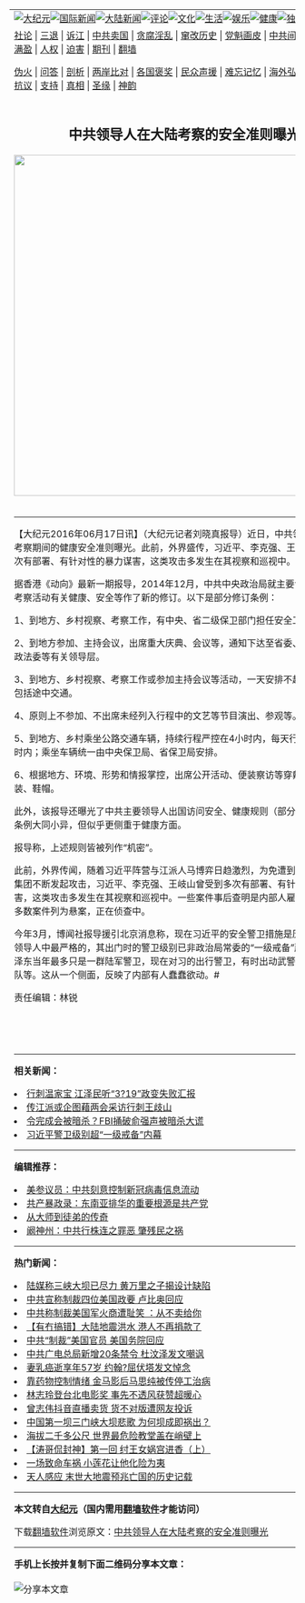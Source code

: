<a name="1" id="1" target="_blank"></a><span id="1"></span>
<table align=center border="0"><tr><td colspan="2" VALIGN=TOP><a href="https://github.com/obofkq3490/djy/blob/master/gb/nsc413.md#1"><img src="https://raw.githubusercontent.com/obofkq3490/www/master/t/djy/1.jpg" title="大纪元"></a><a href="https://github.com/obofkq3490/djy/blob/master/gb/n24hr.md#1"><img src="https://raw.githubusercontent.com/obofkq3490/www/master/t/djy/3.jpg" title="国际新闻"></a><a href="https://github.com/obofkq3490/djy/blob/master/gb/nsc413.md#1"><img src="https://raw.githubusercontent.com/obofkq3490/www/master/t/djy/4.jpg" title="大陆新闻"></a><a href="https://github.com/obofkq3490/djy/blob/master/gb/news392.md#1"><img src="https://raw.githubusercontent.com/obofkq3490/www/master/t/djy/5.jpg" title="评论"></a><a href="https://github.com/obofkq3490/djy/blob/master/gb/news2007.md#1"><img src="https://raw.githubusercontent.com/obofkq3490/www/master/t/djy/6.jpg" title="文化"></a><a href="https://github.com/obofkq3490/djy/blob/master/gb/news2008.md#1"><img src="https://raw.githubusercontent.com/obofkq3490/www/master/t/djy/7.jpg" title="生活"></a><a href="https://github.com/obofkq3490/djy/blob/master/gb/ncyule.md#1"><img src="https://raw.githubusercontent.com/obofkq3490/www/master/t/djy/8.jpg" title="娱乐"></a><a href="https://github.com/obofkq3490/djy/blob/master/gb/nsc1002.md#1"><img src="https://raw.githubusercontent.com/obofkq3490/www/master/t/djy/9.jpg" title="健康"><a href="https://github.com/obofkq3490/djy/blob/master/gb/nf6092.md#1"><img src="https://raw.githubusercontent.com/obofkq3490/www/master/t/djy/10a.jpg" title="独家"></a><a href="https://github.com/obofkq3490/djy/blob/master/gb/nf4514.md#1"><img src="https://raw.githubusercontent.com/obofkq3490/www/master/t/djy/12a.jpg" title="头条"></a></td></tr>
<tr><td colspan="2" VALIGN=TOP><a target="_blank" href="https://github.com/obofkq3490/djy/blob/master/gb/9p.md#1">社论</a> | <a target="_blank" href="https://github.com/obofkq3490/djy/blob/master/gb/nf5657.md#1">三退</a> | <a target="_blank" href="https://github.com/obofkq3490/djy/blob/master/gb/nf6124.md#1">诉江</a> | <a target="_blank" href="https://github.com/obofkq3490/djy/blob/master/gb/nf1176117.md#1">中共卖国</a> | <a target="_blank" href="https://github.com/obofkq3490/djy/blob/master/gb/nf5773.md#1">贪腐淫乱</a> | <a target="_blank" href="https://github.com/obofkq3490/djy/blob/master/gb/nf1176115.md#1">窜改历史</a> | <a target="_blank" href="https://github.com/obofkq3490/djy/blob/master/gb/nf1176107.md#1">党魁画皮</a> | <a target="_blank" href="https://github.com/obofkq3490/djy/blob/master/gb/nf1320400.md#1">中共间谍</a> | <a target="_blank" href="https://github.com/obofkq3490/djy/blob/master/gb/nf1176114.md#1">破坏传统</a> | <a target="_blank" href="https://github.com/obofkq3490/ntdtv/blob/master/gb/prog447_1.md#1">恶贯满盈</a> | <a target="_blank" href="https://github.com/obofkq3490/djy/blob/master/gb/ncid278.md#1">人权</a> | <a target="_blank" href="https://github.com/obofkq3490/djy/blob/master/gb/nf1176111.md#1">迫害</a> | <a target="_blank" href="https://gitlab.com/szzdlab/mh-qikan/blob/master/README.md#1">期刊</a> | <a target="_blank" href="https://github.com/obofkq3490/www/blob/master/README.md?zsrh#8">翻墙</a></p><p><a target="_blank" href="https://github.com/obofkq3490/djy/blob/master/gb/nf5562.md#1">伪火</a> | <a target="_blank" href="https://github.com/obofkq3490/djy/blob/master/gb/nf4378.md#1">问答</a> | <a target="_blank" href="https://github.com/obofkq3490/djy/blob/master/gb/nf5792.md#1">剖析</a> | <a target="_blank" href="https://github.com/obofkq3490/djy/blob/master/gb/nf5735.md#1">两岸比对</a> | <a target="_blank" href="https://github.com/obofkq3490/djy/blob/master/gb/nf6119.md#1">各国褒奖</a> | <a target="_blank" href="https://github.com/obofkq3490/djy/blob/master/gb/nf6120.md#1">民众声援</a> | <a target="_blank" href="https://github.com/obofkq3490/djy/blob/master/gb/nf1188594.md#1">难忘记忆</a> | <a target="_blank" href="https://github.com/obofkq3490/djy/blob/master/gb/nf3180.md#1">海外弘传</a> | <a target="_blank" href="https://github.com/obofkq3490/djy/blob/master/gb/nf5410.md#1">万人上访</a> | <a target="_blank" href="https://github.com/obofkq3490/ntdtv/blob/master/gb/prog1530_1.md#1">和平抗议</a> | <a target="_blank" href="https://github.com/obofkq3490/djy/blob/master/gb/nf4386.md#1">支持</a> | <a target="_blank" href="https://github.com/obofkq3490/djy/blob/master/gb/nf4389.md#1">真相</a> | <a target="_blank" href="https://github.com/obofkq3490/djy/blob/master/gb/nf5790.md#1">圣缘</a> | <a target="_blank" href="https://github.com/obofkq3490/djy/blob/master/gb/nf4786.md#1">神韵</a></td></tr>
<tr><td VALIGN=TOP width="626"><h2 align=center>中共领导人在大陆考察的安全准则曝光</h2>
<img width="600" src="https://i.epochtimes.com/assets/uploads/2020/07/aeaaed31efc8a35198da83fa0bd2a64d-320x200.jpg" />
<h6></h6>
<hr>
	<p>【大纪元2016年06月17日讯】（大纪元记者刘晓真报导）近日，中共领导人在大陆考察期间的健康安全准则曝光。此前，外界盛传，<ahref="https://github.com/obofkq3490/djy/blob/master/gb/tag/%E4%B9%A0%E8%BF%91%E5%B9%B3.md#1">习近平</a>、李克强、王岐山曾受到多次有部署、有针对性的暴力谋害，这类攻击多发生在其视察和巡视中。</p>
<p>据香港《动向》最新一期报导，2014年12月，中共中央政治局就主要领导人在大陆考察活动有关健康、安全等作了新的修订。以下是部分修订条例：</p>
<p>1、到地方、乡村视察、考察工作，有中央、省二级保卫部门担任安全工作。</p>
<p>2、到地方参加、主持会议，出席重大庆典、会议等，通知下达至省委、省政府、省政法委等有关领导层。</p>
<p>3、到地方、乡村视察、考察工作或参加主持会议等活动，一天安排不超过16小时，包括途中交通。</p>
<p>4、原则上不参加、不出席未经列入行程中的文艺等节目演出、参观等。</p>
<p>5、到地方、乡村乘坐公路交通车辆，持续行程严控在4小时内，每天行程严控在6小时内；乘坐车辆统一由中央保卫局、省保卫局安排。</p>
<p>6、根据地方、环境、形势和情报掌控，出席公开活动、便装察访等穿戴防弹防燃服装、鞋帽。</p>
<p>此外，该报导还曝光了中共主要领导人出国访问安全、健康规则（部分），内容与上述条例大同小异，但似乎更侧重于健康方面。</p>
<p>报导称，上述规则皆被列作“机密”。</p>
<p>此前，外界传闻，随着<ahref="https://github.com/obofkq3490/djy/blob/master/gb/tag/%E4%B9%A0%E8%BF%91%E5%B9%B3.md#1">习近平</a>阵营与江派人马博弈日趋激烈，为免遭到清算，江泽民集团不断发起攻击，习近平、李克强、王岐山曾受到多次有部署、有针对性的暴力谋害，这类攻击多发生在其视察和巡视中。一些案件事后查明是内部人雇凶作案，但大多数案件列为悬案，正在侦查中。</p>
<p>今年3月，博闻社报导援引北京消息称，现在习近平的安全警卫措施是历任中共最高领导人中最严格的，其出门时的警卫级别已非政治局常委的“一级戒备”所能形容，毛泽东当年最多只是一群陆军警卫，现在对习的出行警卫，有时出动武警、陆军特种部队等。这从一个侧面，反映了内部有人蠢蠢欲动。#</p>
<p>责任编辑：林锐</p>
<p>&nbsp;</p>
<p>&nbsp;</p>
	
<hr>


<strong>相关新闻：</strong>
<li><a href="https://github.com/obofkq3490/djy/blob/master/gb/14/9/24/n4255972.md#1">行刺温家宝 江泽民听“3?19”政变失败汇报</a></li>
<li><a href="https://github.com/obofkq3490/djy/blob/master/gb/15/3/3/n4378111.md#1">传江派或企图藉两会采访行刺王歧山</a></li>
<li><a href="https://github.com/obofkq3490/djy/blob/master/gb/16/2/11/n4637712.md#1">令完成会被暗杀？FBI捅破俞强声被暗杀大谎</a></li>
<li><a href="https://github.com/obofkq3490/djy/blob/master/gb/16/3/10/n4658688.md#1">习近平警卫级别超“一级戒备”内幕</a></li>
<hr>


<strong>编辑推荐：</strong>
<li><a href="https://github.com/onzhi266/djy/blob/master/gb/20/2/22/n11887949.md#1">美参议员：中共刻意控制新冠病毒信息流动</a></li>
<li><a href="https://github.com/tsiac2612/djy/blob/master/gb/19/3/23/n11134725.md#1" target="_blank">共产暴政录：东南亚排华的重要根源是共产党</a></li><li><a href="https://github.com/obofkq3490/djy/blob/master/gb/7/4/5/n1669415.md?dfh#1" target="_blank">从大师到徒弟的传奇</a></li><li><a href="https://github.com/tsiac2612/djy/blob/master/gb/14/10/23/n4278972.md#1" target="_blank">阚神州：中共行株连之罪恶 肇残民之祸</a></li>
<hr>

<strong>热门新闻：</strong>
<li><a href="https://github.com/obofkq3490/djy/blob/master/gb/20/7/13/n12253624.md#1">陆媒称三峡大坝已尽力 黄万里之子揭设计缺陷</a></li>
<li><a href="https://github.com/obofkq3490/djy/blob/master/gb/20/7/13/n12252931.md#1">中共宣称制裁四位美国政要 卢比奥回应</a></li>
<li><a href="https://github.com/obofkq3490/djy/blob/master/gb/20/7/14/n12255093.md#1">中共称制裁美国军火商遭耻笑 ：从不卖给你</a></li>
<li><a href="https://github.com/obofkq3490/djy/blob/master/gb/20/7/13/n12253142.md#1">【有冇搞错】大陆地震洪水 港人不再捐款了</a></li>
<li><a href="https://github.com/obofkq3490/djy/blob/master/gb/20/7/13/n12253597.md#1">中共“制裁”美国官员 美国务院回应</a></li>
<li><a href="https://github.com/obofkq3490/djy/blob/master/gb/20/7/12/n12250927.md#1">中共广电总局新增20条禁令 杜汶泽发文嘲讽</a></li>
<li><a href="https://github.com/obofkq3490/djy/blob/master/gb/20/7/13/n12252432.md#1">妻乳癌逝享年57岁 约翰?屈伏塔发文悼念</a></li>
<li><a href="https://github.com/obofkq3490/djy/blob/master/gb/20/7/13/n12253613.md#1">靠药物控制情绪 金马影后马思纯被传停工治病</a></li>
<li><a href="https://github.com/obofkq3490/djy/blob/master/gb/20/7/12/n12251164.md#1">林志玲登台北电影奖 事先不透风获赞超暖心</a></li>
<li><a href="https://github.com/obofkq3490/djy/blob/master/gb/20/7/13/n12253192.md#1">曾志伟抖音直播卖货 货不对版遭网友投诉</a></li>
<li><a href="https://github.com/obofkq3490/djy/blob/master/gb/20/7/12/n12249941.md#1">中国第一坝三门峡大坝悲歌 为何坝成即祸出？</a></li>
<li><a href="https://github.com/obofkq3490/djy/blob/master/gb/20/7/13/n12252460.md#1">海拔二千多公尺 世界最危险教堂盖在峭壁上</a></li>
<li><a href="https://github.com/obofkq3490/djy/blob/master/gb/20/7/9/n12242996.md#1">【涛哥侃封神】第一回 纣王女娲宫进香（上）</a></li>
<li><a href="https://github.com/obofkq3490/djy/blob/master/gb/20/7/13/n12252971.md#1">一场致命车祸 小莲花让他化险为夷</a></li>
<li><a href="https://github.com/obofkq3490/djy/blob/master/gb/20/7/13/n12251672.md#1">天人感应  末世大地震预兆亡国的历史记载</a></li>
<hr>

<strong>本文转自<a href="https://www.epochtimes.com">大纪元</a>（国内需用<a href="https://github.com/obofkq3490/www/blob/master/README.md#8">翻墙软件</a>才能访问）</strong><p>下载<a href="https://github.com/obofkq3490/www/blob/master/README.md#8">翻墙软件</a>浏览原文：<a href="https://www.epochtimes.com/gb/16/6/17/n8006563.htm">中共领导人在大陆考察的安全准则曝光</a></p><hr>

<strong>手机上长按并复制下面二维码分享本文章：</strong><br><br><img src="http://d1p1.ip.zn2.us/v.php?action=qrcode&url=https://github.com/obofkq3490/djy/blob/master/gb/16/6/17/n8006563.md%231" title="分享本文章"></td><td VALIGN=TOP><a href="https://github.com/obofkq3490/djy/blob/master/gb/16/1/21/n4622075.md?dfh#1" target="_blank"><img src="https://raw.githubusercontent.com/obofkq3490/djy/master/gb/300/wei-f1.jpg" title="中共的伪火骗局"  alt="中共的伪火骗局"></a><br><a href="https://github.com/obofkq3490/www/blob/master/README.md?dfh#9" target="_blank"><img src="https://raw.githubusercontent.com/obofkq3490/djy/master/gb/300/yong-h.jpg" title="永恒的见证"  alt="永恒的见证"></a><br><a href="https://github.com/obofkq3490/djy/blob/master/gb/13/9/29/n3974789.md?dfh#1" target="_blank"><img src="https://raw.githubusercontent.com/obofkq3490/djy/master/gb/300/shang-lnz.jpg" title="善良女子被中共投男牢"  alt="善良女子被中共投男牢"></a><br><a href="https://github.com/obofkq3490/djy/blob/master/gb/16/3/16/n4663449.md?dfh#1" target="_blank"><img src="https://raw.githubusercontent.com/obofkq3490/djy/master/gb/300/huo-z3.jpg" title="警卫目击活摘器官"  alt="警卫目击活摘器官"></a><br><a href="https://github.com/obofkq3490/djy/blob/master/gb/16/8/7/n8177641.md?dfh#1" target="_blank"><img src="https://raw.githubusercontent.com/obofkq3490/djy/master/gb/300/huo-z4.jpg" title="证人描述活摘恐怖"  alt="证人描述活摘恐怖"></a><br><a href="https://github.com/obofkq3490/djy/blob/master/gb/10/4/19/n2881569.md?dfh#1" target="_blank"><img src="https://raw.githubusercontent.com/obofkq3490/djy/master/gb/300/huo-z1.jpg" title="揭开活摘器官黑幕"  alt="揭开活摘器官黑幕"></a><br><a href="https://github.com/obofkq3490/djy/blob/master/gb/10/11/7/n3077476.md?dfh#1" target="_blank"><img src="https://raw.githubusercontent.com/obofkq3490/djy/master/gb/300/ma-ks.jpg" title="马克思的成魔之路"  alt="马克思的成魔之路"></a><br><a href="https://github.com/obofkq3490/djy/blob/master/gb/14/6/9/n4173977.md?dfh#1" target="_blank"><img src="https://raw.githubusercontent.com/obofkq3490/djy/master/gb/300/chang-zs.jpg" title="藏字石 蕴天机"  alt="藏字石 蕴天机"></a><br><a href="https://github.com/obofkq3490/djy/blob/master/gb/18/5/10/n10381511.md?dfh#1" target="_blank"><img src="https://raw.githubusercontent.com/obofkq3490/djy/master/gb/300/st1.jpg" title="关注3亿人三退"  alt="关注3亿人三退"></a><br><a href="https://github.com/obofkq3490/djy/blob/master/gb/18/3/21/n10237682.md?dfh#1" target="_blank"><img src="https://raw.githubusercontent.com/obofkq3490/djy/master/gb/300/jie-t.jpg" title="解体中共复兴中华"  alt="解体中共复兴中华"></a><br><a href="https://github.com/obofkq3490/djy/blob/master/gb/9/2/9/n2422991.md?dfh#1" target="_blank"><img src="https://raw.githubusercontent.com/obofkq3490/djy/master/gb/300/gao-zs.jpg" title="中共迫害良心律师"  alt="中共迫害良心律师"></a><br><a href="https://github.com/obofkq3490/djy/blob/master/gb/18/12/9/n10900044.md?dfh#1" target="_blank"><img src="https://raw.githubusercontent.com/obofkq3490/djy/master/gb/300/sj1.jpg" title="303万人举报江泽民"  alt="303万人举报江泽民"></a><br><a href="https://github.com/obofkq3490/djy/blob/master/gb/18/8/28/n10672014.md?dfh#1" target="_blank"><img src="https://raw.githubusercontent.com/obofkq3490/djy/master/gb/300/sj2.jpg" title="这些官员为何起诉江泽民"  alt="这些官员为何起诉江泽民"></a><br><a href="https://github.com/obofkq3490/djy/blob/master/gb/8/12/18/n2367165.md?dfh#1" target="_blank"><img src="https://raw.githubusercontent.com/obofkq3490/djy/master/gb/300/liangan.jpg" title="海峡两岸的强烈对比"  alt="海峡两岸的强烈对比"></a><br><a href="https://github.com/obofkq3490/djy/blob/master/gb/15/12/10/n4593139.md?dfh#1" target="_blank"><img src="https://raw.githubusercontent.com/obofkq3490/djy/master/gb/300/jia-ndzl.jpg" title="加拿大总理的贺信"  alt="加拿大总理的贺信"></a><br><a href="https://github.com/obofkq3490/djy/blob/master/gb/11/6/17/n3289382.md?dfh#1" target="_blank"><img src="https://raw.githubusercontent.com/obofkq3490/djy/master/gb/300/xiao-wd.jpg" title="探寻真相兼听则明"  alt="探寻真相兼听则明"></a><br><a href="https://github.com/obofkq3490/djy/blob/master/gb/18/10/27/n10812623.md?dfh#1" target="_blank"><img src="https://raw.githubusercontent.com/obofkq3490/djy/master/gb/300/yindu.jpg" title="印度媒体报道东方"  alt="印度媒体报道东方"></a><br><a href="https://github.com/obofkq3490/djy/blob/master/gb/18/6/9/n10469652.md?dfh#1" target="_blank"><img src="https://raw.githubusercontent.com/obofkq3490/djy/master/gb/300/xie-j.jpg" title="不一样的海外校园"  alt="不一样的海外校园"></a><br><a href="https://github.com/obofkq3490/djy/blob/master/gb/7/4/5/n1669415.md?dfh#1" target="_blank"><img src="https://raw.githubusercontent.com/obofkq3490/djy/master/gb/300/li-up.jpg" title="从大师到徒弟的传奇"  alt="从大师到徒弟的传奇"></a><br><a href="https://github.com/obofkq3490/djy/blob/master/gb/17/5/26/n9191512.md?dfh#1" target="_blank"><img src="https://raw.githubusercontent.com/obofkq3490/djy/master/gb/300/zfl2.jpg" title="亿万人与东方一本奇书"  alt="亿万人与东方一本奇书"></a><br><a href="https://github.com/obofkq3490/djy/blob/master/gb/13/11/27/n4020290.md?dfh#1" target="_blank"><img src="https://raw.githubusercontent.com/obofkq3490/djy/master/gb/300/zhen-h.jpg" title="大陆见不到的震撼场面"  alt="大陆见不到的震撼场面"></a><br><a href="https://github.com/obofkq3490/djy/blob/master/gb/15/7/17/n4482910.md?dfh#1" target="_blank"><img src="https://raw.githubusercontent.com/obofkq3490/djy/master/gb/300/dalu-sk.jpg" title="人心向善 大陆当初盛况"  alt="人心向善 大陆当初盛况"></a><br><a href="https://github.com/obofkq3490/djy/blob/master/gb/19/1/5/n10955468.md?dfh#1" target="_blank"><img src="https://raw.githubusercontent.com/obofkq3490/djy/master/gb/300/zfl1.jpg" title="追寻真理 这书讲什么"  alt="追寻真理 这书讲什么"></a><br><a href="https://github.com/obofkq3490/www/blob/master/README.md?dfh#1" target="_blank"><img src="https://raw.githubusercontent.com/obofkq3490/djy/master/gb/300/fq1.jpg" title="下载免费翻墙软件"  alt="下载免费翻墙软件"></a><br></td></tr></table>
